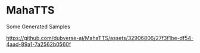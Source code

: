 # MahaTTS

Some Generated Samples





https://github.com/dubverse-ai/MahaTTS/assets/32906806/27f3f1be-df54-4aad-89a1-7a2562b0560f

